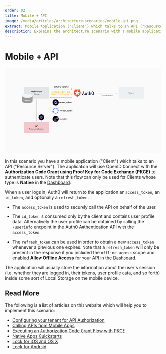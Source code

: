 ```yaml
---
order: 02
title: Mobile + API
image: /media/articles/architecture-scenarios/mobile-api.png
extract: Mobile Application ("Client") which talks to an API ("Resource Server"). The application will use OpenID Connect with the Authorization Code Grant using Proof Key for Code Exchange (PKCE) to authenticate users.
description: Explains the architecture scenario with a mobile application client communicating with an API.
---
```


# Mobile + API

![Mobile + API Flow](/media/articles/architecture-scenarios/mobile-api.png)

In this scenario you have a mobile application ("Client") which talks to an API ("Resource Server"). The application will use OpenID Connect with the **Authorization Code Grant using Proof Key for Code Exchange (PKCE)** to authenticate users. Note that this flow can only be used for Clients whose type is **Native** in the [Dashboard](${manage_url}).

When a user logs in, Auth0 will return to the application an `access_token`, an `id_token`, and optionally a `refresh_token`:

- The `access_token` is used to securely call the API on behalf of the user.

- The `id_token` is consumed only by the client and contains user profile data. Alternatively the user profile can be obtained by calling the `/userinfo` endpoint in the Auth0 Authentication API with the `access_token`.

- The `refresh_token` can be used in order to obtain a new `access_token` whenever a previous one expires. Note that a `refresh_token` will only be present in the response if you included the `offline_access` scope and enabled **Allow Offline Access** for your API in the [Dashboard](${manage_url}).

The application will usually store the information about the user's session (i.e. whether they are logged in, their tokens, user profile data, and so forth) inside some sort of Local Storage on the mobile device.

## Read More

The following is a list of articles on this website which will help you to implement this scenario:

* [Configuring your tenant for API Authorization](/api-auth/tutorials/configuring-tenant-for-api-auth)
* [Calling APIs from Mobile Apps](/api-auth/grant/authorization-code-pkce)
* [Executing an Authorization Code Grant Flow with PKCE](/api-auth/tutorials/authorization-code-grant-pkce)
* [Native Apps Quickstarts](/quickstart/native/)
* [Lock for iOS and OS X](/libraries/lock-ios)
* [Lock for Android](/libraries/lock-android)
